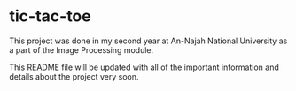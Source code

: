 # tic-tac-toe
This project was done in my second year at An-Najah National University as a part of the Image Processing module.

This README file will be updated with all of the important information and details about the project very soon.
